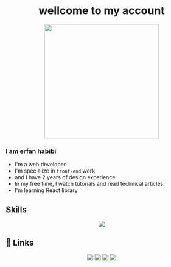 <div id="header" align="center">
  <h1>wellcome to my account</h1>
  <img src="https://camo.githubusercontent.com/7ed4dcd6b92f01d24c2c74c7ed3e3cec12fc016c1e2e2875ec802cb5a217c9f9/68747470733a2f2f6d65646961342e67697068792e636f6d2f6d656469612f336b50446d6f5764427051504e68436e55472f67697068792e676966" width="300px"/>
</div> 

### I am erfan habibi
- I'm a web developer
- I'm specialize in `front-end` work
- and I have 2 years of design experience
- In my free time, I watch tutorials and read technical articles.
- I'm learning React library

## Skills
<p align="center">
  <a href="https://skillicons.dev">
    <img src="https://skillicons.dev/icons?i=html,css,tailwind,javascript,react,typescript,redux,python,figma,xd,photoshop,illustrator,premiere" />
  </a>
</p>


## 🔗 Links
<div align="center">
  <a href="https://www.linkedin.com/in/erfan-habibii"><img src="https://img.shields.io/badge/Linkedin-blue?style=flat&logo=linkedin" /></a>
  <a href="https://instagram.com/erfan.habibi?igshid=OGQ5ZDc2ODk2ZA=="><img src="https://img.shields.io/badge/Instagram-white?style=flat&logo=instagram" /></a>
  <a href="mailto:erfanhabibi26.12@gmail.com"><img src="https://img.shields.io/badge/Gmail-ffcdd2?style=flat&logo=gmail" /></a>
  <a href="https://t.me/habibierfan"><img src="https://img.shields.io/badge/Telegram-white?style=flat&logo=telegram" /></a>
</div>
